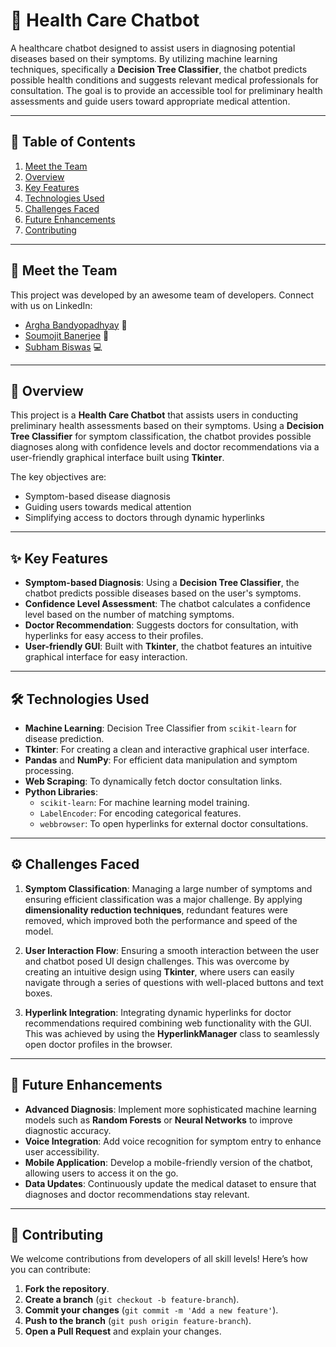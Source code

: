 # 🏥 Health Care Chatbot

A healthcare chatbot designed to assist users in diagnosing potential diseases based on their symptoms. By utilizing machine learning techniques, specifically a **Decision Tree Classifier**, the chatbot predicts possible health conditions and suggests relevant medical professionals for consultation. The goal is to provide an accessible tool for preliminary health assessments and guide users toward appropriate medical attention.

---

## 📄 Table of Contents

1. [Meet the Team](#meet-the-team)
2. [Overview](#overview)
3. [Key Features](#key-features)
4. [Technologies Used](#technologies-used)
5. [Challenges Faced](#challenges-faced)
6. [Future Enhancements](#future-enhancements)
7. [Contributing](#contributing)

---

## 👥 Meet the Team

This project was developed by an awesome team of developers. Connect with us on LinkedIn:

- [Argha Bandyopadhyay](https://www.linkedin.com/in/argha-bandyopadhyay-a856b5292/) 🌟
- [Soumojit Banerjee](https://www.linkedin.com/in/soumojit-banerjee-4914b3228/) 🚀
- [Subham Biswas](https://www.linkedin.com/in/subham-biswas-768b47255/) 💻

---

## 📝 Overview

This project is a **Health Care Chatbot** that assists users in conducting preliminary health assessments based on their symptoms. Using a **Decision Tree Classifier** for symptom classification, the chatbot provides possible diagnoses along with confidence levels and doctor recommendations via a user-friendly graphical interface built using **Tkinter**. 

The key objectives are:
- Symptom-based disease diagnosis
- Guiding users towards medical attention
- Simplifying access to doctors through dynamic hyperlinks

---

## ✨ Key Features

- **Symptom-based Diagnosis**: Using a **Decision Tree Classifier**, the chatbot predicts possible diseases based on the user's symptoms.
- **Confidence Level Assessment**: The chatbot calculates a confidence level based on the number of matching symptoms.
- **Doctor Recommendation**: Suggests doctors for consultation, with hyperlinks for easy access to their profiles.
- **User-friendly GUI**: Built with **Tkinter**, the chatbot features an intuitive graphical interface for easy interaction.

---

## 🛠️ Technologies Used

- **Machine Learning**: Decision Tree Classifier from `scikit-learn` for disease prediction.
- **Tkinter**: For creating a clean and interactive graphical user interface.
- **Pandas** and **NumPy**: For efficient data manipulation and symptom processing.
- **Web Scraping**: To dynamically fetch doctor consultation links.
- **Python Libraries**:
  - `scikit-learn`: For machine learning model training.
  - `LabelEncoder`: For encoding categorical features.
  - `webbrowser`: To open hyperlinks for external doctor consultations.

---

## ⚙️ Challenges Faced

1. **Symptom Classification**: Managing a large number of symptoms and ensuring efficient classification was a major challenge. By applying **dimensionality reduction techniques**, redundant features were removed, which improved both the performance and speed of the model.
   
2. **User Interaction Flow**: Ensuring a smooth interaction between the user and chatbot posed UI design challenges. This was overcome by creating an intuitive design using **Tkinter**, where users can easily navigate through a series of questions with well-placed buttons and text boxes.

3. **Hyperlink Integration**: Integrating dynamic hyperlinks for doctor recommendations required combining web functionality with the GUI. This was achieved by using the **HyperlinkManager** class to seamlessly open doctor profiles in the browser.

---

## 🚀 Future Enhancements

- **Advanced Diagnosis**: Implement more sophisticated machine learning models such as **Random Forests** or **Neural Networks** to improve diagnostic accuracy.
- **Voice Integration**: Add voice recognition for symptom entry to enhance user accessibility.
- **Mobile Application**: Develop a mobile-friendly version of the chatbot, allowing users to access it on the go.
- **Data Updates**: Continuously update the medical dataset to ensure that diagnoses and doctor recommendations stay relevant.

---

## 🤝 Contributing

We welcome contributions from developers of all skill levels! Here’s how you can contribute:

1. **Fork the repository**.
2. **Create a branch** (`git checkout -b feature-branch`).
3. **Commit your changes** (`git commit -m 'Add a new feature'`).
4. **Push to the branch** (`git push origin feature-branch`).
5. **Open a Pull Request** and explain your changes.
